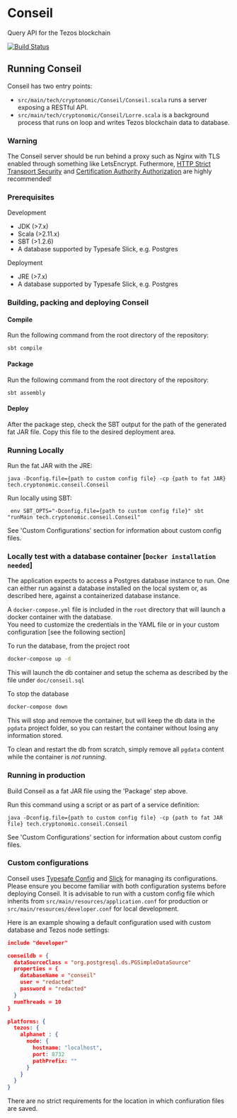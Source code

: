 # Conseil
Query API for the Tezos blockchain

[![Build Status](https://travis-ci.org/Cryptonomic/Conseil.svg?branch=master)](https://travis-ci.org/Cryptonomic/Conseil)

## Running Conseil

Conseil has two entry points:
- `src/main/tech/cryptonomic/Conseil/Conseil.scala` runs a server exposing a RESTful API.
- `src/main/tech/cryptonomic/Conseil/Lorre.scala` is a background process that runs on loop and writes Tezos blockchain data to database.

### Warning 

The Conseil server should be run behind a proxy such as Nginx with TLS enabled through something like LetsEncrypt. Futhermore, [HTTP Strict Transport Security](https://en.wikipedia.org/wiki/HTTP_Strict_Transport_Security) and [Certification Authority Authorization](https://en.wikipedia.org/wiki/DNS_Certification_Authority_Authorization) are highly recommended!

### Prerequisites

Development
- JDK (>7.x)
- Scala (>2.11.x)
- SBT (>1.2.6)
- A database supported by Typesafe Slick, e.g. Postgres

Deployment
- JRE (>7.x)
- A database supported by Typesafe Slick, e.g. Postgres

### Building, packing and deploying Conseil

#### Compile

Run the following command from the root directory of the repository:

`sbt compile`
  
#### Package

Run the following command from the root directory of the repository:
 
`sbt assembly`

#### Deploy

After the package step, check the SBT output for the path of the generated fat JAR file. Copy this file to the desired deployment area.
  
### Running Locally

Run the fat JAR with the JRE:

`java -Dconfig.file={path to custom config file} -cp {path to fat JAR} tech.cryptonomic.conseil.Conseil`

Run locally using SBT:

` env SBT_OPTS="-Dconfig.file={path to custom config file}" sbt "runMain tech.cryptonomic.conseil.Conseil"`

See 'Custom Configurations' section for information about custom config files.

### Locally test with a database container [`Docker installation needed`]

The application expects to access a Postgres database instance to run. One can either run against a database installed on the local system or, as described here, against a containerized database instance.

A `docker-compose.yml` file is included in the `root` directory that will launch a docker container with the database.  
You need to customize the credentials in the YAML file or in your custom configuration [see the following section]

To run the database, from the project root
```bash
docker-compose up -d
```
This will launch the db container and setup the schema as described by the file under `doc/conseil.sql`

To stop the database
```bash
docker-compose down
```
This will stop and remove the container, but will keep the db data in the `pgdata` project folder, 
so you can restart the container without losing any information stored.

To clean and restart the db from scratch, simply remove all `pgdata` content while the container is _not running_.

### Running in production

Build Conseil as a fat JAR file using the 'Package' step above.

Run this command using a script or as part of a service definition:

`java -Dconfig.file={path to custom config file} -cp {path to fat JAR file} tech.cryptonomic.conseil.Conseil`

See 'Custom Configurations' section for information about custom config files.

### Custom configurations

Conseil uses [Typesafe Config](https://github.com/lightbend/config) and [Slick](http://slick.lightbend.com/doc/3.2.0/database.html) for managing its configurations. Please ensure you become familiar with both configuration systems before deploying Conseil. It is advisable to run with a custom config file which inherits from `src/main/resources/application.conf` for production or `src/main/resources/developer.conf` for local development. 

Here is an example showing a default configuration used with custom database and Tezos node settings:

```json
include "developer"

conseildb = {
  dataSourceClass = "org.postgresql.ds.PGSimpleDataSource"
  properties = {
    databaseName = "conseil"
    user = "redacted"
    password = "redacted"
  }
  numThreads = 10
}

platforms: {
  tezos: {
    alphanet : {
      node: {
        hostname: "localhost",
        port: 8732
        pathPrefix: ""
      }
    }
  }
}
```

There are no strict requirements for the location in which confiuration files are saved.
